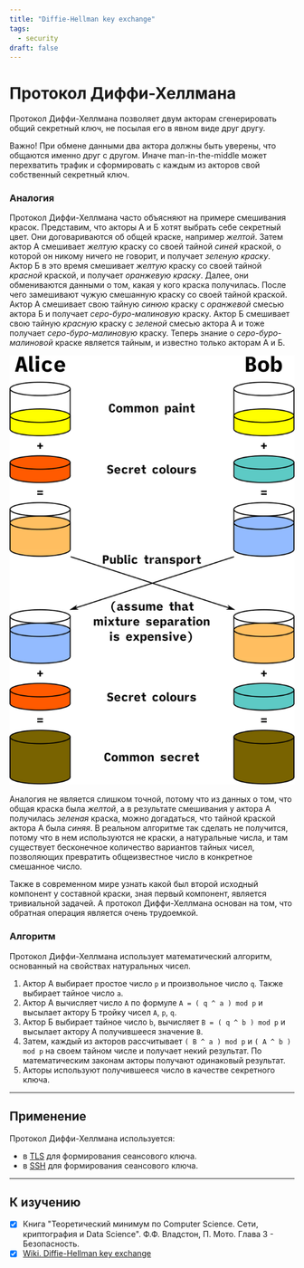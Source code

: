 ```yaml
---
title: "Diffie-Hellman key exchange"
tags:
  - security
draft: false
---
```


# Протокол Диффи-Хеллмана

Протокол Диффи-Хеллмана позволяет двум акторам сгенерировать общий секретный ключ, не посылая его в явном виде друг другу.

Важно! При обмене данными два актора должны быть уверены, что общаются именно друг с другом.
Иначе man-in-the-middle может перехватить трафик и сформировать с каждым из акторов свой собственный секретный ключ.


### Аналогия

Протокол Диффи-Хеллмана часто объясняют на примере смешивания красок.
Представим, что акторы А и Б хотят выбрать себе секретный цвет.
Они договариваются об общей краске, например _желтой_.
Затем актор А смешивает _желтую_ краску со своей тайной _синей_ краской, о которой он никому ничего не говорит, и получает _зеленую краску_.
Актор Б в это время смешивает _желтую_ краску со своей тайной _красной_ краской, и получает _оранжевую краску_.
Далее, они обмениваются данными о том, какая у кого краска получилась.
После чего замешивают чужую смешанную краску со своей тайной краской.
Актор А смешивает свою тайную _синюю_ краску с _оранжевой_ смесью актора Б и получает _серо-буро-малиновую_ краску.
Актор Б смешивает свою тайную _красную_ краску с _зеленой_ смесью актора А и тоже получает _серо-буро-малиновую_ краску.
Теперь знание о _серо-буро-малиновой_ краске является тайным, и известно только акторам А и Б.

![diffie-hellman](../../images/diffie_hellman_key_exchange.png)

Аналогия не является слишком точной, потому что из данных о том, что общая краска была _желтой_, а в результате смешивания у актора А получилась _зеленая_ краска, можно догадаться, что тайной краской актора А была _синяя_.
В реальном алгоритме так сделать не получится, потому что в нем используются не краски, а натуральные числа, и там существует бесконечное количество вариантов тайных чисел, позволяющих превратить общеизвестное число в конкретное смешанное число.

Также в современном мире узнать какой был второй исходный компонент у составной краски, зная первый компонент, является тривиальной задачей.
А протокол Диффи-Хеллмана основан на том, что обратная операция является очень трудоемкой.


### Алгоритм

Протокол Диффи-Хеллмана использует математический алгоритм, основанный на свойствах натуральных чисел.

1. Актор А выбирает простое число `p` и произвольное число `q`. 
  Также выбирает тайное число `a`.
2. Актор А вычисляет число `A` по формуле `A = ( q ^ a ) mod p` и высылает актору Б тройку чисел `A`, `p`, `q`.
3. Актор Б выбирает тайное число `b`, вычисляет `B = ( q ^ b ) mod p` и высылает актору А получившееся значение `B`.
4. Затем, каждый из акторов рассчитывает `( B ^ a ) mod p` и `( A ^ b ) mod p` на своем тайном числе и получает некий результат.
  По математическим законам акторы получают одинаковый результат.
5. Акторы используют получившееся число в качестве секретного ключа.


---
## Применение

Протокол Диффи-Хеллмана используется:
- в [TLS](../network/tls.md) для формирования сеансового ключа.
- в [SSH](../network/ssh.md) для формирования сеансового ключа.


---
## К изучению

- [X] Книга "Теоретический минимум по Computer Science. Сети, криптография и Data Science". Ф.Ф. Владстон, П. Мото. Глава 3 - Безопасность.
- [X] [Wiki. Diffie-Hellman key exchange](https://en.wikipedia.org/wiki/Diffie%E2%80%93Hellman_key_exchange)

